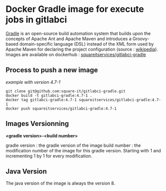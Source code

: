# Docker Gradle image for execute jobs in gitlabci

[Gradle](https://gradle.org/) is an open-source build automation system that builds upon the concepts of Apache Ant and Apache Maven and introduces a Groovy-based domain-specific language (DSL) instead of the XML form used by Apache Maven for declaring the project configuration (source : [wikipedia](https://en.wikipedia.org/wiki/Gradle)).  
Images are available on dockerhub : [squareitservices/gitlabci-gradle](https://hub.docker.com/r/squareitservices/gitlabci-gradle)

## Process to push a new image

*example with version 4.7-1*

```shell
git clone git@github.com:square-it/gitlabci-gradle.git
docker build -t gitlabci-gradle:4.7-1 .
docker tag gitlabci-gradle:4.7-1 squareitservices/gitlabci-gradle:4.7-1
docker push squareitservices/gitlabci-gradle:4.7-1
```

## Images Versionning

**\<gradle version\>-\<build number\>**

gradle version : the gradle version of the image
build number : the modification number of the image for this gradle version. Starting with 1 and incrementing 1 by 1 for every modification.

## Java Version

The java version of the image is always the version 8.
